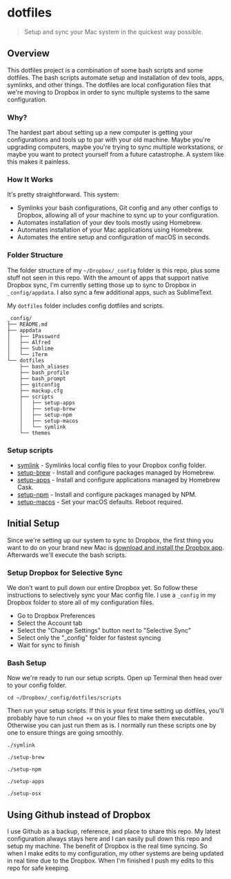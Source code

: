 # dotfiles
> Setup and sync your Mac system in the quickest way possible.



## Overview
This dotfiles project is a combination of some bash scripts and some dotfiles. The bash scripts automate setup and installation of dev tools, apps, symlinks, and other things. The dotfiles are local configuration files that we're moving to Dropbox in order to sync multiple systems to the same configuration.

### Why?
The hardest part about setting up a new computer is getting your configurations and tools up to par with your old machine. Maybe you're upgrading computers, maybe you're trying to sync multiple workstations, or maybe you want to protect yourself from a future catastrophe. A system like this makes it painless.

### How It Works
It's pretty straightforward. This system:

* Symlinks your bash configurations, Git config and any other configs to Dropbox, allowing all of your machine to sync up to your configuration.
* Automates installation of your dev tools mostly using Homebrew.
* Automates installation of your Mac applications using Homebrew.
* Automates the entire setup and configuration of macOS in seconds.

### Folder Structure
The folder structure of my `~/Dropbox/_config` folder is this repo, plus some stuff not seen in this repo. With the amount of apps that support native Dropbox sync, I'm currently setting those up to sync to Dropbox in `_config/appdata`. I also sync a few additional apps, such as SublimeText.

My `dotfiles` folder includes config dotfiles and scripts.

```shell
_config/
├── README.md
├── appdata
│   ├── 1Password
│   ├── Alfred
│   ├── Sublime
│   └── iTerm
└── dotfiles
    ├── bash_aliases
    ├── bash_profile
    ├── bash_prompt
    ├── gitconfig
    ├── mackup.cfg
    ├── scripts
    │   ├── setup-apps
    │   ├── setup-brew
    │   ├── setup-npm
    │   ├── setup-macos
    │   └── symlink
    └── themes
```

### Setup scripts

* [symlink](/dotfiles/scripts/symlink) - Symlinks local config files to your Dropbox config folder.
* [setup-brew](/dotfiles/scripts/setup-brew) - Install and configure packages managed by Homebrew.
* [setup-apps](/dotfiles/scripts/setup-apps) - Install and configure applications managed by Homebrew Cask.
* [setup-npm](/dotfiles/scripts/setup-npm) - Install and configure packages managed by NPM.
* [setup-macos](/dotfiles/scripts/setup-macos) - Set your macOS defaults. Reboot required.



## Initial Setup

Since we're setting up our system to sync to Dropbox, the first thing you want to do on your brand new Mac is [download and install the Dropbox app](https://www.dropbox.com/downloading). Afterwards we'll execute the bash scripts.

### Setup Dropbox for Selective Sync
We don't want to pull down our entire Dropbox yet. So follow these instructions to selectively sync your Mac config file. I use a `_config` in my Dropbox folder to store all of my configuration files.

* Go to Dropbox Preferences
* Select the Account tab
* Select the "Change Settings" button next to "Selective Sync"
* Select only the "_config" folder for fastest syncing
* Wait for sync to finish

### Bash Setup
Now we're ready to run our setup scripts. Open up Terminal then head over to your config folder.

```shell
cd ~/Dropbox/_config/dotfiles/scripts
```
Then run your setup scripts. If this is your first time setting up dotfiles, you'll probably have to run `chmod +x` on your files to make them executable. Otherwise you can just run them as is. I normally run these scripts one by one to ensure things are going smoothly.

```shell
./symlink

./setup-brew

./setup-npm

./setup-apps

./setup-osx
```

## Using Github instead of Dropbox
I use Github as a backup, reference, and place to share this repo. My latest configuration always stays here and I can easily pull down this repo and setup my machine. The benefit of Dropbox is the real time syncing. So when I make edits to my configuration, my other systems are being updated in real time due to the Dropbox. When I'm finished I push my edits to this repo for safe keeping.